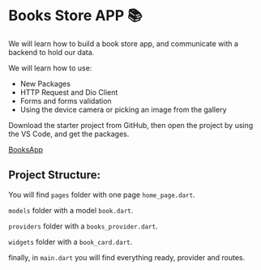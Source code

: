 # Books Store APP 📚

We will learn how to build a book store app, and communicate with a backend to hold our data.

We will learn how to use:

- New Packages
- HTTP Request and Dio Client
- Forms and forms validation
- Using the device camera or picking an image from the gallery

Download the starter project from GitHub, then open the project by using the VS Code, and get the packages.

[BooksApp](https://github.com/JoinCODED/Demo-Flutter-Api-BooksApp-StartingPoint)

## Project Structure:

You will find `pages` folder with one page `home_page.dart`.

`models` folder with a model `book.dart`.

`providers` folder with a `books_provider.dart`.

`widgets` folder with a `book_card.dart`.

finally, in `main.dart` you will find everything ready, provider and routes.
